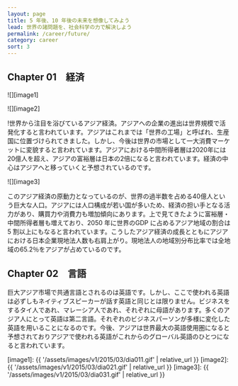 ```yaml
---
layout: page
title: 5 年後、10 年後の未来を想像してみよう
lead: 世界の諸問題を、社会科学の力で解決しよう
permalink: /career/future/
category: career
sort: 3
---
```


## Chapter 01　経済

![][image1]

![][image2]

!世界から注目を浴びているアジア経済。アジアへの企業の進出は世界規模で活発化すると言われています。アジアはこれまでは「世界の工場」と呼ばれ、生産国に位置づけられてきました。しかし、今後は世界の市場として一大消費マーケットに変貌すると言われています。アジアにおける中間所得者層は2020年には20億人を超え、アジアの富裕層は日本の2倍になると言われています。経済の中心はアジアへと移っていくと予想されているのです。

![][image3]

このアジア経済の原動力となっているのが、世界の過半数を占める40億人という巨大な人口。アジアには人口構成が若い国が多いため、経済の担い手となる活力があり、購買力や消費力も増加傾向にあります。上で見てきたように富裕層・中間所得者層も増えており、2050 年に世界のGDP に占めるアジア地域の割合は5 割以上にもなると言われています。こうしたアジア経済の成長とともにアジアにおける日本企業現地法人数も右肩上がり。現地法人の地域別分布比率では全地域の65.2％をアジアが占めているのです。

## Chapter 02　言語

巨大アジア市場で共通言語とされるのは英語です。しかし、ここで使われる英語は必ずしもネイティブスピーカーが話す英語と同じとは限りません。ビジネスをするタイ人であれ、マレーシア人であれ、それぞれに母語があります。多くのアジア人にとって英語は第二言語。それぞれのビジネスパーソンが多様に変化した英語を用いることになるのです。今後、アジアは世界最大の英語使用圏になると予想されておりアジアで使われる英語がこれからのグローバル英語のひとつになると言われています。

[image1]: {{ '/assets/images/v1/2015/03/dia011.gif' | relative_url }}
[image2]: {{ '/assets/images/v1/2015/03/dia021.gif' | relative_url }}
[image3]: {{ '/assets/images/v1/2015/03/dia031.gif' | relative_url }}